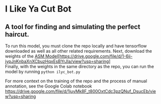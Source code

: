 # I Like Ya Cut Bot 
## A tool for finding and simulating the perfect haircut. 

To run this model, you must clone the repo locally and have tensorflow downloaded as well as all other related requirements. 
Next, download the weights of the [ASM Model]([https://drive.google.com/file/d/1-6ii-jypJnKnbaXnXCbuzHqxEsBYrJIa/view?usp=sharing])[https://drive.google.com/file/d/1-6ii-jypJnKnbaXnXCbuzHqxEsBYrJIa/view?usp=sharing]  
Finally, with the weights in the same directory as the repo, you can run the model by running 
```python ilyc_bot.py```

For more context on the training of the repo and the process of manual annotation, see the Google Colab notebook https://drive.google.com/file/d/1juyMk8F_t800OxtCdc3pzQNuf_DsucEb/view?usp=sharing
